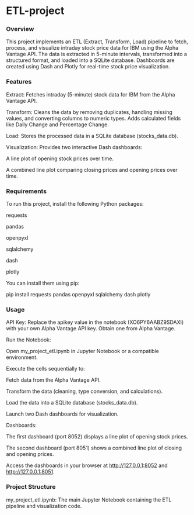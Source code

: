 # ETL-project
### Overview

This project implements an ETL (Extract, Transform, Load) pipeline to fetch, process, and visualize intraday stock price data for IBM using the Alpha Vantage API. The data is extracted in 5-minute intervals, transformed into a structured format, and loaded into a SQLite database. Dashboards are created using Dash and Plotly for real-time stock price visualization.

### Features





Extract: Fetches intraday (5-minute) stock data for IBM from the Alpha Vantage API.



Transform: Cleans the data by removing duplicates, handling missing values, and converting columns to numeric types. Adds calculated fields like Daily Change and Percentage Change.



Load: Stores the processed data in a SQLite database (stocks_data.db).



Visualization: Provides two interactive Dash dashboards:





A line plot of opening stock prices over time.



A combined line plot comparing closing prices and opening prices over time.

### Requirements

To run this project, install the following Python packages:





requests



pandas



openpyxl



sqlalchemy



dash



plotly

You can install them using pip:

pip install requests pandas openpyxl sqlalchemy dash plotly

### Usage





API Key: Replace the apikey value in the notebook (XO6PY6AABZ9SDAXI) with your own Alpha Vantage API key. Obtain one from Alpha Vantage.



Run the Notebook:





Open my_project_etl.ipynb in Jupyter Notebook or a compatible environment.



Execute the cells sequentially to:





Fetch data from the Alpha Vantage API.



Transform the data (cleaning, type conversion, and calculations).



Load the data into a SQLite database (stocks_data.db).



Launch two Dash dashboards for visualization.



Dashboards:





The first dashboard (port 8052) displays a line plot of opening stock prices.



The second dashboard (port 8051) shows a combined line plot of closing and opening prices.



Access the dashboards in your browser at http://127.0.0.1:8052 and http://127.0.0.1:8051.

### Project Structure





my_project_etl.ipynb: The main Jupyter Notebook containing the ETL pipeline and visualization code.



